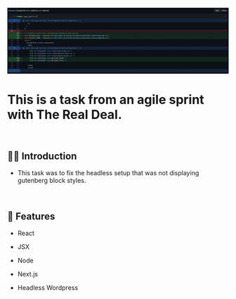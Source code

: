 ![](https://github.com/Matthewpco/WP-Headless-React-TypeScript/blob/main/TRD-16/TRD-16.jpg?raw=true)

# This is a task from an agile sprint with The Real Deal.

<br>

## 🙋‍♂️ Introduction

- This task was to fix the headless setup that was not displaying gutenberg block styles.

<br>

## 📜 Features

- React
- JSX
- Node
- Next.js
- Headless Wordpress

  <br>
